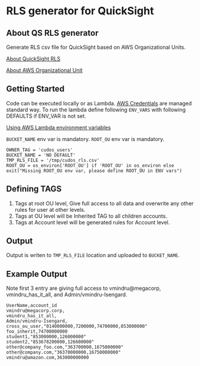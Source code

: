 # RLS generator for QuickSight

## About QS RLS generator 
Generate RLS csv file for QuickSight based on AWS Organizational Units.

[About QuickSight RLS](https://docs.aws.amazon.com/quicksight/latest/user/restrict-access-to-a-data-set-using-row-level-security.html)

[About AWS Organizational Unit ](https://docs.aws.amazon.com/organizations/latest/userguide/orgs_introduction.html)


## Getting Started 

Code can be executed locally or as Lambda. [AWS Credentials](https://boto3.amazonaws.com/v1/documentation/api/latest/guide/credentials.html) are managed standard way.
To run the lambda define following `ENV_VARS` with following DEFAULTS if ENV_VAR is not set. 

[Using AWS Lambda environment variables](https://docs.aws.amazon.com/lambda/latest/dg/configuration-envvars.html)


`BUCKET_NAME` env var is mandatory. 
`ROOT_OU` env var is mandatory. 

```
OWNER_TAG = 'cudos_users'
BUCKET_NAME = 'NO DEFAULT'
TMP_RLS_FILE = '/tmp/cudos_rls.csv'
ROOT_OU = os_environ['ROOT_OU'] if 'ROOT_OU' in os_environ else exit("Missing ROOT_OU env var, please define ROOT_OU in ENV vars")
```
## Defining TAGS

1) Tags at root OU level, Give full access to all data and overwrite any other rules for user at other levels.
2) Tags at OU level will be Inherited TAG to all children accounts.
2) Tags at Account level will be generated rules for Account level.


## Output 

Output is writen to `TMP_RLS_FILE` location and uploaded to `BUCKET_NAME`.


## Example Output 

Note first 3 entry are giving full access to vmindru@megacorp, vmindru_has_it_all, and Admin/vmindru-Isengard.

```
UserName,account_id
vmindru@megacorp.corp,
vmindru_has_it_all, 
Admin/vmindru-Isengard, 
cross_ou_user,"0140000000,7200000,74700000,853000000"
foo_inherit,74700000000
student1,"853000000,126000000"
student2,"853678200000,126600000"
other@company_foo.com,"363700000,1675000000"
other@company.com,"36370000000,16750000000"
vmindru@amazon.com,363000000000
```

